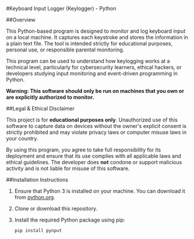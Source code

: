 #Keyboard Input Logger (Keylogger) - Python

##Overview

This Python-based program is designed to monitor and log keyboard input on a local machine. It captures each keystroke and stores the information in a plain text file. The tool is intended strictly for educational purposes, personal use, or responsible parental monitoring.

This program can be used to understand how keylogging works at a technical level, particularly for cybersecurity learners, ethical hackers, or developers studying input monitoring and event-driven programming in Python.

**Warning: This software should only be run on machines that you own or are explicitly authorized to monitor.**


##Legal & Ethical Disclaimer

This project is for **educational purposes only**. Unauthorized use of this software to capture data on devices without the owner's explicit consent is strictly prohibited and may violate privacy laws or computer misuse laws in your country.

By using this program, you agree to take full responsibility for its deployment and ensure that its use complies with all applicable laws and ethical guidelines. The developer does **not** condone or support malicious activity and is not liable for misuse of this software.

##Installation Instructions

1. Ensure that Python 3 is installed on your machine. You can download it from [python.org](https://www.python.org/downloads/).

2. Clone or download this repository.

3. Install the required Python package using pip:
   ```bash
   pip install pynput
